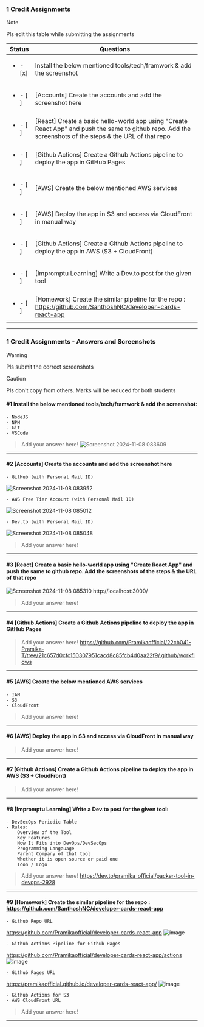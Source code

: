 ### 1 Credit Assignments

> [!NOTE]
> Pls edit this table while submitting the assignments

| Status         | Questions     | 
|----------------|---------------|
| <ul><li>- [x] </li></ul> | Install the below mentioned tools/tech/framwork & add the screenshot |
| <ul><li>- [ ] </li></ul> | [Accounts] Create the accounts and add the screenshot here |
| <ul><li>- [ ] </li></ul> | [React] Create a basic hello-world app using "Create React App" and push the same to github repo. Add the screenshots of the steps & the URL of that repo |
| <ul><li>- [ ] </li></ul> | [Github Actions] Create a Github Actions pipeline to deploy the app in GitHub Pages |
| <ul><li>- [ ] </li></ul> | [AWS] Create the below mentioned AWS services |
| <ul><li>- [ ] </li></ul> | [AWS] Deploy the app in S3 and access via CloudFront in manual way  |
| <ul><li>- [ ] </li></ul> | [Github Actions] Create a Github Actions pipeline to deploy the app in AWS (S3 + CloudFront)  |
| <ul><li>- [ ] </li></ul> | [Impromptu Learning] Write a Dev.to post for the given tool  |
| <ul><li>- [ ] </li></ul> | [Homework] Create the similar pipeline for the repo : https://github.com/SanthoshNC/developer-cards-react-app  |

***

### 1 Credit Assignments - Answers and Screenshots

> [!WARNING]
> Pls submit the correct screenshots

> [!CAUTION]
> Pls don't copy from others. Marks will be reduced for both students

#### #1 Install the below mentioned tools/tech/framwork & add the screenshot:
	- NodeJS 
	- NPM 
	- Git
	- VSCode
> Add your answer here!
> ![Screenshot 2024-11-08 083609](https://github.com/user-attachments/assets/583cede9-8513-413e-bdc5-3014f4ebcc27)


***

#### #2 [Accounts] Create the accounts and add the screenshot here
	- GitHub (with Personal Mail ID)
 ![Screenshot 2024-11-08 083952](https://github.com/user-attachments/assets/89fedd91-6cef-4e67-b177-4081fad670ba)

	- AWS Free Tier Account (with Personal Mail ID)
 ![Screenshot 2024-11-08 085012](https://github.com/user-attachments/assets/f5e904df-ec5d-4031-8cdc-7452635a340f)

	- Dev.to (with Personal Mail ID)
 ![Screenshot 2024-11-08 085048](https://github.com/user-attachments/assets/3f29523c-00d1-40b7-9e04-0370a2fe194e)

> Add your answer here!

***

#### #3 [React] Create a basic hello-world app using "Create React App" and push the same to github repo. Add the screenshots of the steps & the URL of that repo
![Screenshot 2024-11-08 085310](https://github.com/user-attachments/assets/1c5dc328-5eca-4498-9029-9d8588141fc1)
http://localhost:3000/

> Add your answer here!

***

#### #4 [Github Actions] Create a Github Actions pipeline to deploy the app in GitHub Pages
> Add your answer here!
> https://github.com/Pramikaofficial/22cb041-Pramika-T/tree/21c657d0cfc150307951cacd8c85fcb4d0aa22f9/.github/workflows

***

#### #5 [AWS] Create the below mentioned AWS services
	- IAM
	- S3
	- CloudFront
> Add your answer here!

***

#### #6 [AWS] Deploy the app in S3 and access via CloudFront in manual way
> Add your answer here!

***

#### #7 [Github Actions] Create a Github Actions pipeline to deploy the app in AWS (S3 + CloudFront)
> Add your answer here!

***

#### #8 [Impromptu Learning] Write a Dev.to post for the given tool:
	- DevSecOps Periodic Table
	- Rules:
		Overview of the Tool
		Key Features
		How It Fits into DevOps/DevSecOps
		Programming Langauage
		Parent Company of that tool
		Whether it is open source or paid one
		Icon / Logo
> Add your answer here!
> https://dev.to/pramika_official/packer-tool-in-devops-2928

***

#### #9 [Homework] Create the similar pipeline for the repo : https://github.com/SanthoshNC/developer-cards-react-app
	- Github Repo URL
https://github.com/Pramikaofficial/developer-cards-react-app
![image](https://github.com/user-attachments/assets/f6422339-2e79-4ce3-8f63-40c73ff59eb8)

	- Github Actions Pipeline for Github Pages
 https://github.com/Pramikaofficial/developer-cards-react-app/actions
 ![image](https://github.com/user-attachments/assets/02419229-d43a-4f6e-a94d-d3da9a4b3505)

	- Github Pages URL
 https://pramikaofficial.github.io/developer-cards-react-app/
 ![image](https://github.com/user-attachments/assets/6c35ce21-6871-4829-a43a-45f4bf841d49)

 	- Github Actions for S3
 	- AWS CloudFront URL
> Add your answer here!

***
